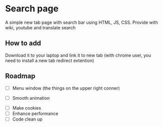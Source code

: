 # Search page 
A simple new tab page with search bar using HTML, JS, CSS. Provide with wiki, youtube and translate search

## How to add
Download it to your laptop and link it to new tab (with chrome user, you need to install a new tab redirect extention)

## Roadmap
- [ ] Menu window (the things on the upper right conner) 
+ [ ] Smooth animation 
- [ ] Make cookies 
- [ ] Enhance performance 
- [ ] Code clean up